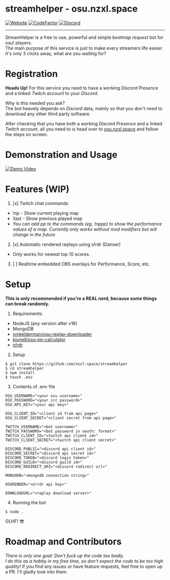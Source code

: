 # streamhelper - osu.nzxl.space
[![Website](https://img.shields.io/website-up-down-green-red/https/osu.nzxl.space.svg)](https://osu.nzxl.space)
[![CodeFactor](https://www.codefactor.io/repository/github/nzxl-space/streamhelper/badge)](https://www.codefactor.io/repository/github/nzxl-space/streamhelper)
[![Discord](https://discord.com/api/guilds/1024630490336075827/widget.png)](https://osu.nzxl.space)
___
StreamHelper is a free to use, powerful and simple *beatmap request* bot for osu! players.  
The main purpose of this service is just to make every streamers life easier. It's only 3 clicks away, what are you waiting for?


# Registration
**Heads Up!** For this service you need to have a working *Discord Presence* and a linked *Twitch account* to your *Discord*.  

Why is this needed you ask?  
The bot heavely depends on *Discord* data, mainly so that you don't need to download any other third party software.  

After checking that you have both a working *Discord Presence* and a linked *Twitch account*, all you need to is head over to [osu.nzxl.space](https://osu.nzxl.space) and follow the steps on screen.

# Demonstration and Usage
[![Demo Video](https://yt-embed.herokuapp.com/embed?v=GACcNVDrZ7U)](https://www.youtube.com/watch?v=GACcNVDrZ7U)

# Features (WIP)
1. [x] Twitch chat commands
- !np - Show current playing map
- !last - Show previous played map
- *You can add pp to the commands (eg. !nppp) to show the performance values of a map. Currently only works without mod modifiers but will change in the future*
2. [x] Automatic rendered replays using o!rdr (Danser)
- Only works for newest top 10 scores.
3. [ ] Realtime embedded OBS overlays for Performance, Score, etc.

# Setup
**This is only recommended if you're a REAL nerd, because some things can break randomly.**

1. Requirements:
- NodeJS (any version after v16)
- MongoDB
- [omkelderman/osu-replay-downloader](https://github.com/omkelderman/osu-replay-downloader)
- [kionell/osu-pp-calculator](https://github.com/kionell/osu-pp-calculator)
- [o!rdr](https://ordr.issou.best)

2. Setup
```
$ git clone https://github.com/nzxl-space/streamhelper
$ cd streamhelper
$ npm install
$ touch .env
```

3. Contents of .env file
```
OSU_USERNAME="<your osu username>"
OSU_PASSWORD="<your irc password>"
OSU_API_KEY="<your api key>"

OSU_CLIENT_ID="<client id from api page>"
OSU_CLIENT_SECRET="<client secret from api page>"

TWITCH_USERNAME="<bot username>"
TWITCH_PASSWORD="<bot password in oauth: format>"
TWITCH_CLIENT_ID="<twitch api client id>"
TWITCH_CLIENT_SECRET="<twitch api client secret>"

DISCORD_PUBLIC="<discord api client id>"
DISCORD_SECRET="<discord api secret id>"
DISCORD_TOKEN="<discord login token>"
DISCORD_GUILD="<discord guild id>"
DISCORD_REDIRECT_URI="<discord redirect url>"

MONGODB="<mongodb connection string>"

OSURENDER="<o!rdr api key>"

DOWNLOADURL="<replay download server>"
```

4. Running the bot
```
$ node .
```

GLHF! 😎

# Roadmap and Contributors
*There is only one goal: Don't fuck up the code too badly.  
I do this as a hobby in my free time, so don't expect the code to be too high quality!*
If you find any issues or have feature requests, feel free to open up a PR. I'll gladly look into them.